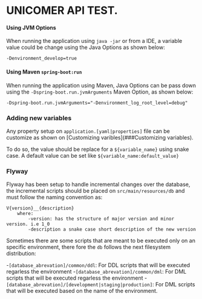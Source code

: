 
# UNICOMER API TEST.


#### Using JVM Options

When running the application using `java -jar` or from a IDE, a variable value
could be change using the Java Options as shown below:

`-Denvironment_develop=true`

#### Using Maven `spring-boot:run`

When running the application using Maven, Java Options can be pass down using the
`-Dspring-boot.run.jvmArguments` Maven Option, as shown below:
 
`-Dspring-boot.run.jvmArguments="-Denvironment_log_root_level=debug"`



### Adding new variables

Any property setup on `application.[yaml|properties]` file can be customize 
as shown on [Customizing varibles](###Customizing variables).

To do so, the value should be replace for a `${variable_name}` using snake case. A default value 
can be set like `${variable_name:default_value}`

### Flyway

Flyway has been setup to handle incremental changes over the database, the incremental scripts should
be placed on `src/main/resources/db` and must follow the naming convention as: 

```
V{version}__{description}
    where:
        -version: has the structure of major version and minor version. i.e 1_0
        -description a snake case short description of the new version
```

Sometimes there are some scripts that are meant to be executed only on an specific 
environment, there fore the `db` follows the next filesystem distribution:

-`[database_abrevation]/common/ddl`: For DDL scripts that will be executed regarless the environment
-`[database_abrevation]/common/dml`: For DML scripts that will be executed regarless the environment
-`[database_abrevation]/[development|staging|production]`: For DML scripts that will be executed based on the name of the environment.




